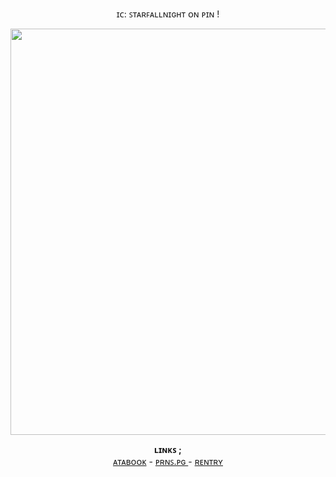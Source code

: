   <p align="center">
ɪᴄ: ꜱᴛᴀʀꜰᴀʟʟɴɪɢʜᴛ ᴏɴ ᴘɪɴ !
  </p>

<p align="center">
  <img width=650 src="https://media.discordapp.net/attachments/1069346277881561170/1379904782894104586/doomed.png?ex=684d24b9&is=684bd339&hm=3ba235d59f92b13b2d46d22b979d8e19427fc80f07a866623d39c012c67511f8&=&format=webp&quality=lossless&width=810&height=739"
"
</p>

<p align="center">
  <b>ʟɪɴᴋꜱ ; </b><br>
  <a href="https://xinz.atabook.org">ᴀᴛᴀʙᴏᴏᴋ</a> -
  <a href="https://en.pronouns.page/@xinz">ᴘʀɴꜱ.ᴘɢ </a> -
  <a href="https://rentry.co/sincerelyxin">ʀᴇɴᴛʀʏ</a>
  <br><br>
<!---
bleedingstars/bleedingstars is a ✨ special ✨ repository because its `README.md` (this file) appears on your GitHub profile.
You can click the Preview link to take a look at your changes.
--->
